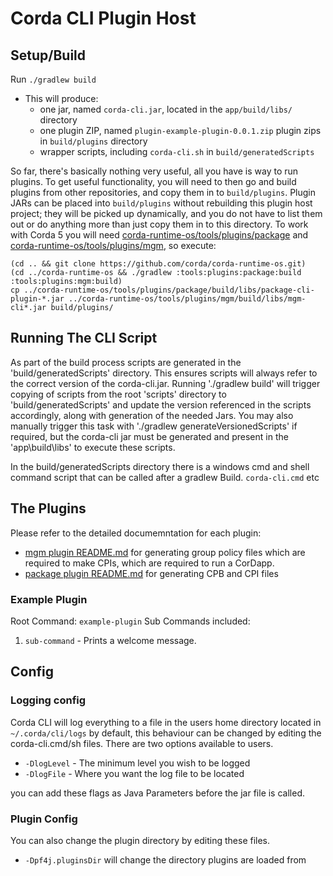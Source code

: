 # Corda CLI Plugin Host

## Setup/Build

Run `./gradlew build`

* This will produce:
  * one jar, named `corda-cli.jar`, located in the `app/build/libs/` directory
  * one plugin ZIP, named  `plugin-example-plugin-0.0.1.zip` plugin zips in `build/plugins` directory
  * wrapper scripts, including `corda-cli.sh` in `build/generatedScripts`
  
So far, there's basically nothing very useful, all you have is way to run plugins.
To get useful functionality, you will need to then go and build plugins from other repositories, and 
copy them in to `build/plugins`. Plugin JARs can be placed into `build/plugins` without rebuilding this plugin host project; they will be picked up dynamically, and
you do not have to list them out or do anything more than just copy them in to this directory. To work with Corda 5 you will need
[corda-runtime-os/tools/plugins/package](https://github.com/corda/corda-runtime-os/tree/release/os/5.0/tools/plugins/package) and
[corda-runtime-os/tools/plugins/mgm](https://github.com/corda/corda-runtime-os/tree/release/os/5.0/tools/plugins/mgm), so execute:

```
(cd .. && git clone https://github.com/corda/corda-runtime-os.git)
(cd ../corda-runtime-os && ./gradlew :tools:plugins:package:build  :tools:plugins:mgm:build)
cp ../corda-runtime-os/tools/plugins/package/build/libs/package-cli-plugin-*.jar ../corda-runtime-os/tools/plugins/mgm/build/libs/mgm-cli*.jar build/plugins/
```

## Running The CLI Script

As part of the build process scripts are generated in the 'build/generatedScripts' directory. This ensures scripts will always refer to the correct version of the corda-cli.jar. Running './gradlew build' will trigger copying of scripts from the root 'scripts' directory to 'build/generatedScripts' and update the version referenced in the scripts accordingly, along with generation of the needed Jars. You may also manually trigger this task with './gradlew generateVersionedScripts' if required, but the corda-cli jar must be generated and present in the 'app\build\libs' to execute these scripts.

In the build/generatedScripts directory there is a windows cmd and shell command script that can be called after a gradlew Build. `corda-cli.cmd` etc

## The Plugins

Please refer to the detailed documemntation for each plugin:

* [mgm plugin README.md](https://github.com/corda/corda-runtime-os/tree/release/os/5.0/tools/plugins/mgm) for generating group policy files which are required to make CPIs, which are required to run a CorDapp. 
* [package plugin README.md](https://github.com/corda/corda-runtime-os/tree/release/os/5.0/tools/plugins/package) for generating CPB and CPI files

### Example Plugin

Root Command: `example-plugin`
Sub Commands included:

1. `sub-command` - Prints a welcome message.

## Config

### Logging config

Corda CLI will log everything to a file in the users home directory located in `~/.corda/cli/logs` by default, this behaviour can be changed by editing the corda-cli.cmd/sh files.
There are two options available to users.
- `-DlogLevel` - The minimum level you wish to be logged  
- `-DlogFile` - Where you want the log file to be located

you can add these flags as Java Parameters before the jar file is called. 

### Plugin Config

You can also change the plugin directory by editing these files. 
- `-Dpf4j.pluginsDir` will change the directory plugins are loaded from
